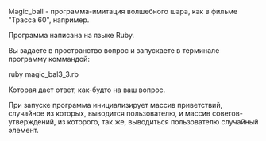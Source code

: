 Magic_ball - программа-имитация волшебного шара, как в фильме "Трасса 60", например.

Программа написана на языке Ruby.

Вы задаете в пространство вопрос и запускаете в терминале программу коммандой:

ruby magic_bal3_3.rb

Которая дает ответ, как-будто на ваш вопрос.

При запуске программа инициализирует массив приветствий, случайное из которых, выводится пользователю, и массив 
советов-утверждений, из которого, так же, выводиться пользователю случайный элемент.

